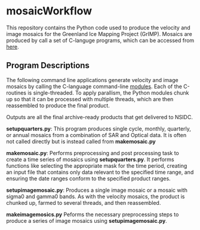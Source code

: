 # mosaicWorkflow

This repository contains the Python code used to produce the velocity and image mosaics for the Greenland Ice Mapping Project (GrIMP). Mosaics are produced by call a set of C-languge programs, which can be accessed from [here](https://github.com/fastice/velocitySource).

## Program Descriptions

The following command line applications generate velocity and image mosaics by calling the C-language command-line [modules](https://github.com/fastice/mosaicSource). Each of the C-routines is single-threaded. To apply parallism, the Python modules chunk up so that it can be processed with multiple threads, which are then reassembled to produce the final product. 

Outputs are all the final archive-ready products that get delivered to NSIDC.

**setupquarters.py**: This program produces single cycle, monthly, quarterly, or annual mosaics from a combination of SAR and Optical data. It is often not called directly but is instead called from **makemosaic.py**

**makemosaic.py**: Performs preprocessing and post processing task to create a time series of mosaics using **setupquarters.py**. It performs functions like selecting the appropriate mask for the time period, creating an input file that contains only data relevant to the specified time range, and ensuring the date ranges conform to the specified product ranges.

**setupimagemosaic.py**: Produces a single image mosaic or a mosaic with sigma0 and gamma0 bands. As with the velocity mosaics, the product is chunked up, farmed to several threads, and then reassembled.

**makeimagemosics.py** Peforms the necessary preprocessing steps to produce a series of image mosaics using **setupimagemosaic.py**.
